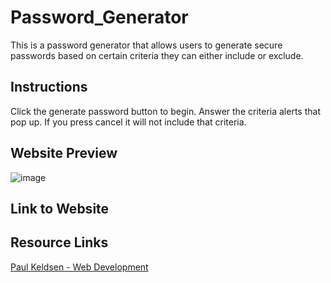 # Password_Generator
This is a password generator that allows users to generate secure passwords based on certain criteria they can either include or exclude. 
## Instructions
Click the generate password button to begin. Answer the criteria alerts that pop up. If you press cancel it will not include that criteria. 
## Website Preview 
![image](https://github.com/KevinBelknap/Password_Generator/assets/128446838/23444306-fc5a-49f0-b31f-a0326303092e)
## Link to Website

## Resource Links   
[Paul Keldsen - Web Development](https://www.youtube.com/watch?v=x4HUaiazDes)
